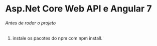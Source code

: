 # Asp.Net Core Web API e Angular 7


###### Antes de rodar o projeto
 1. instale os pacotes do npm com npm install.
 

 